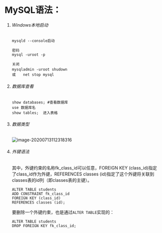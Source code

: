 # MySQL语法：

1. ###### Windows本地启动

   ```
   mysqld --console启动
   
   密码
   mysql -uroot -p
   
   关闭
   mysqladmin -uroot shudown　　
   或　　net stop mysql　　
   ```

2. ###### 数据库查看

   ```
   show databases; #查看数据库
   use 数据库名
   show tables;  进入表格
   ```

3. ###### 数据类型

   ![image-20200713112318316](C:\Users\11563\AppData\Roaming\Typora\typora-user-images\image-20200713112318316.png)

4. ###### 外键语法

   其中，外键约束的名称fk_class_id可以任意，FOREIGN KEY (class_id)指定了class_id作为外键，REFERENCES classes (id)指定了这个外键将关联到classes表的id列（即classes表的主键）。

   ```mysql
   ALTER TABLE students
   ADD CONSTRAINT fk_class_id
   FOREIGN KEY (class_id)
   REFERENCES classes (id);
   ```

   要删除一个外键约束，也是通过`ALTER TABLE`实现的：

   ```mysql
   ALTER TABLE students
   DROP FOREIGN KEY fk_class_id;
   ```

   